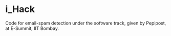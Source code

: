 # i_Hack
Code for email-spam detection under the software track, given by Pepipost, at E-Summit, IIT Bombay.
